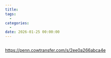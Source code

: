 ```yaml
---
title: 
tags:
  - 
categories:
  - 
date: 2026-01-25 00:00:00
---
```


> 

<!-- more -->

## 

https://penn.cowtransfer.com/s/2ee0a266abca4e